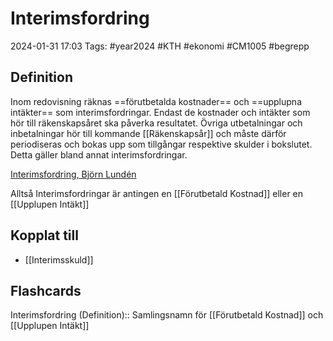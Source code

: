 # Interimsfordring

2024-01-31 17:03
Tags: #year2024 #KTH #ekonomi #CM1005 #begrepp

## Definition

Inom redovisning räknas ==förutbetalda kostnader== och ==upplupna intäkter== som interimsfordringar. Endast de kostnader och intäkter som hör till räkenskapsåret ska påverka resultatet. Övriga utbetalningar och inbetalningar hör till kommande [[Räkenskapsår]] och måste därför periodiseras och bokas upp som tillgångar respektive skulder i bokslutet. Detta gäller bland annat interimsfordringar.

[Interimsfordring, Björn Lundén](https://www.bjornlunden.se/bokslut--%C3%A5rsredovisning/interimsfordringar__1294)

Alltså Interimsfordringar är antingen en [[Förutbetald Kostnad]] eller en [[Upplupen Intäkt]]

## Kopplat till

- [[Interimsskuld]]

## Flashcards

Interimsfordring (Definition):: Samlingsnamn för [[Förutbetald Kostnad]] och [[Upplupen Intäkt]]
